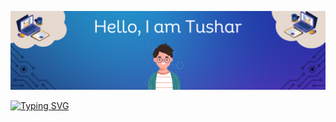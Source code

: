 ![Header image](https://raw.githubusercontent.com/tusharchopra07/tusharchopra07/master/src/banner.png)

[![Typing SVG](https://readme-typing-svg.demolab.com?font=Josefin+Sans&pause=1000&color=F76000&background=B7FFDF00&center=true&vCenter=true&multiline=true&random=false&width=435&lines=Namaskar%2FHello+Me+Myself+Tushar+Chopra)](https://git.io/typing-svg)
